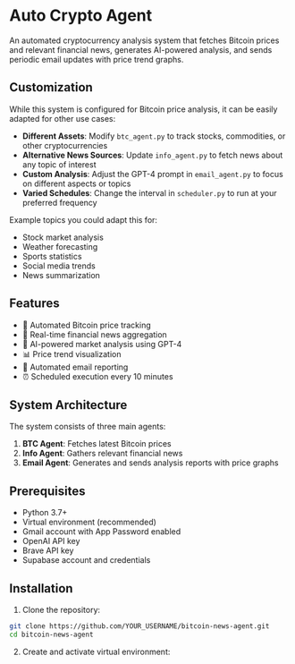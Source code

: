 # Auto Crypto Agent

An automated cryptocurrency analysis system that fetches Bitcoin prices and relevant financial news, generates AI-powered analysis, and sends periodic email updates with price trend graphs.

## Customization

While this system is configured for Bitcoin price analysis, it can be easily adapted for other use cases:

- **Different Assets**: Modify `btc_agent.py` to track stocks, commodities, or other cryptocurrencies
- **Alternative News Sources**: Update `info_agent.py` to fetch news about any topic of interest
- **Custom Analysis**: Adjust the GPT-4 prompt in `email_agent.py` to focus on different aspects or topics
- **Varied Schedules**: Change the interval in `scheduler.py` to run at your preferred frequency

Example topics you could adapt this for:
- Stock market analysis
- Weather forecasting
- Sports statistics
- Social media trends
- News summarization

## Features

- 🤖 Automated Bitcoin price tracking
- 📰 Real-time financial news aggregation
- 🧠 AI-powered market analysis using GPT-4
- 📊 Price trend visualization
- 📧 Automated email reporting
- ⏰ Scheduled execution every 10 minutes

## System Architecture

The system consists of three main agents:
1. **BTC Agent**: Fetches latest Bitcoin prices
2. **Info Agent**: Gathers relevant financial news
3. **Email Agent**: Generates and sends analysis reports with price graphs

## Prerequisites

- Python 3.7+
- Virtual environment (recommended)
- Gmail account with App Password enabled
- OpenAI API key
- Brave API key
- Supabase account and credentials

## Installation

1. Clone the repository:
```bash
git clone https://github.com/YOUR_USERNAME/bitcoin-news-agent.git
cd bitcoin-news-agent
```

2. Create and activate virtual environment:
```